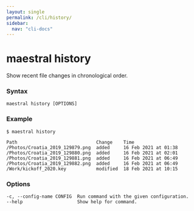 ```yaml
---
layout: single
permalink: /cli/history/
sidebar:
  nav: "cli-docs"
---
```


# maestral history

Show recent file changes in chronological order.

### Syntax

```
maestral history [OPTIONS]
```

### Example

```shell
$ maestral history

Path                             Change    Time
/Photos/Croatia_2019_129879.png  added     16 Feb 2021 at 01:38
/Photos/Croatia_2019_129880.png  added     16 Feb 2021 at 02:01
/Photos/Croatia_2019_129881.png  added     16 Feb 2021 at 06:49
/Photos/Croatia_2019_129882.png  added     16 Feb 2021 at 06:49
/Work/kickoff_2020.key           modified  18 Feb 2021 at 10:15
```

### Options

```
-c, --config-name CONFIG  Run command with the given configuration.
--help                    Show help for command.
```
